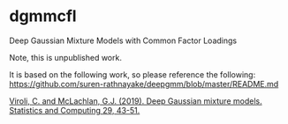 # dgmmcfl
Deep Gaussian Mixture Models with Common Factor Loadings

Note, this is unpublished work.

It is based on the following work, so please reference the following:
https://github.com/suren-rathnayake/deepgmm/blob/master/README.md

[Viroli, C. and McLachlan, G.J. (2019). Deep Gaussian mixture models. Statistics and Computing 29, 43-51.](https://link.springer.com/article/10.1007/s11222-017-9793-z)
